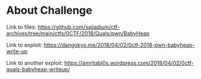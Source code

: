 # About Challenge

Link to files: https://github.com/sajjadium/ctf-archives/tree/main/ctfs/0CTF/2018/Quals/pwn/BabyHeap

Link to exploit: https://dangokyo.me/2018/04/02/0ctf-2018-pwn-babyheap-write-up

Link to another exploit: https://amritabi0s.wordpress.com/2018/04/02/0ctf-quals-babyheap-writeup/ 
